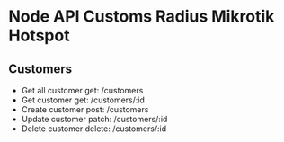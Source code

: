 # Node API Customs Radius Mikrotik Hotspot

## Customers
* Get all customer get: /customers
* Get customer get: /customers/:id
* Create customer post: /customers
* Update customer patch: /customers/:id
* Delete customer delete: /customers/:id
